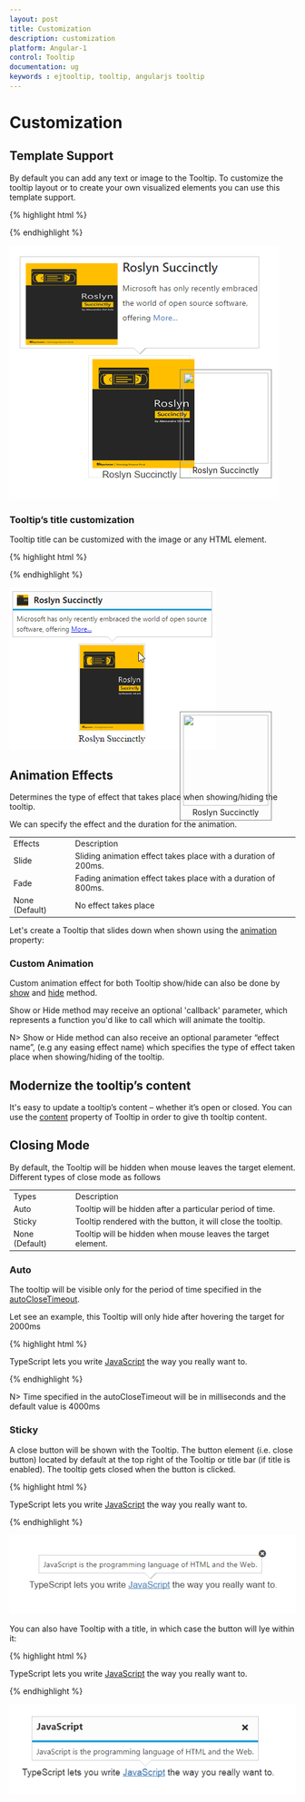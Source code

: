 ```yaml
---
layout: post
title: Customization
description: customization
platform: Angular-1
control: Tooltip
documentation: ug
keywords : ejtooltip, tooltip, angularjs tooltip
---
```


# Customization

## Template Support

By default you can add any text or image to the Tooltip. To customize the tooltip layout or to create your own visualized elements you can use this template support.

{% highlight html %}

<div class="ctrl" id="centerImg" ej-tooltip e-width="350px" e-content="content">
        <img class="ctrImg" src="http://js.syncfusion.com/demos/web/images/tooltip/template-04.png" />
        <div class="new">Roslyn Succinctly</div>
</div>

<script type="text/javascript">

    angular.module('TooltipApp', ['ejangular'])
    .controller('TooltipCtrl', function ($scope) {
        $scope.content ='<div class="main"> <div class="poster"> <img src="http://js.syncfusion.com/demos/web/images/tooltip/template-2.png" width="150px" height="120px"> </div> <div class="def"> <h4> Roslyn Succinctly </h4><div class="description">Microsoft has only recently embraced the world of open source software, offering <a href="#">More...</a> </div>';
    });

</script>

<style>

    h4 {
        margin-top: 0px;
        margin-bottom: 2px;
    }
    .e-tooltip-wrap .e-tipContainer .e-tipcontent {
        padding: 5px 0px;
    }
    .poster {
        float: left;
        padding: 4px 0px;
    }
    .new {
        text-align: center;
    }
    .def {
        float: right;
    }
    .ctrl {
        border: 1px solid #ebebe0;
        width: 150px;
        padding: 5px;
        height: 180px;
        margin-top: 239px;
        margin-left: 250px;
    }
    .ctrImg {
        width: 150px;
        height: 160px;
    }
    .category {
        margin-left: 10px;
    }
    .description {
        width: 200px;
        height: 60px;
        line-height: 22px;
        margin-top: 10px;
    }

</style>
    
{% endhighlight %}

![](Customization_images/template.png)

### Tooltip’s title customization

Tooltip title can be customized with the image or any HTML element. 

{% highlight html %}
    
<div class="ctrl" id="centerImg" ej-tooltip e-width="350px" e-title="title" e-content="content">
    <img class="ctrImg" src="http://js.syncfusion.com/demos/web/images/tooltip/template-04.png" />
    <div class="new">Roslyn Succinctly</div>
</div>

<script type="text/javascript">

angular.module('TooltipApp', ['ejangular'])
.controller('TooltipCtrl', function ($scope) {
    $scope.title= '<div><img class="titleImg" src="http://js.syncfusion.com/demos/web/images/tooltip/template-2.png" /> <div class="description"> Roslyn Succinctly </div> </div> ';
    $scope.content ='<div class="main"> <div class="poster"> <img src="http://js.syncfusion.com/demos/web/images/tooltip/template-2.png" width="150px" height="120px"> </div> <div class="def"> <h4> Roslyn Succinctly </h4><div class="description">Microsoft has only recently embraced the world of open source software, offering <a href="#">More...</a> </div>';
});
</script>

<style>

    .titleImg {
        width: 20px;
        height: 20px;
        float: left;
        margin-right: 10px;
    }
    #centerImg{
        margin-left : 300px;
        margin-top : 250px;
        position : absolute;
        border: 1px solid grey;
    }
    .description {
        height: 20px;
    }

</style>

{% endhighlight %}

![](Customization_images/tooltipTitle.png)

## Animation Effects

Determines the type of effect that takes place when showing/hiding the tooltip.

We can specify the effect and the duration for the animation. 

<table>
<tr>
<td>
Effects<br/></td><td>
Description<br/></td></tr>
<tr>
<td>
Slide<br/></td><td>
Sliding animation effect takes place with a duration of 200ms.<br/></td></tr>
<tr>
<td>
Fade<br/></td><td>
Fading animation effect takes place with a duration of 800ms.<br/></td></tr>
<tr>
<td>
None (Default)<br/></td><td>
No effect takes place<br/></td></tr>
</table>

Let's create a Tooltip that slides down when shown using the [animation](http://help.syncfusion.com/api/js/ejtooltip#members:animation) property:

### Custom Animation

Custom animation effect for both Tooltip show/hide can also be done by [show](http://help.syncfusion.com/api/js/ejtooltip#methods:show) and [hide](http://help.syncfusion.com/api/js/ejtooltip#methods:hide) method.

Show or Hide method may receive an optional 'callback' parameter, which represents a function you'd like to call which will animate the tooltip.

N> Show or Hide method can also receive an optional parameter “effect name”, (e.g any easing effect name) which specifies the type of effect taken place when showing/hiding of the tooltip.

## Modernize the tooltip’s content

It's easy to update a tooltip’s content – whether it’s open or closed. You can use the [content](https://help.syncfusion.com/api/js/ejtooltip#members:content) property of Tooltip in order to give th tooltip content.

## Closing Mode

By default, the Tooltip will be hidden when mouse leaves the target element. Different types of close mode as follows 

<table>
<tr>
<td>
Types<br/></td><td>
Description<br/></td></tr>
<tr>
<td>
Auto<br/></td><td>
Tooltip will be hidden after a particular period of time.<br/></td></tr>
<tr>
<td>
Sticky<br/></td><td>
Tooltip rendered with the button, it will close the tooltip.<br/></td></tr>
<tr>
<td>
None (Default)<br/></td><td>
Tooltip will be hidden when mouse leaves the target element.<br/></td></tr>
</table>

### Auto

The tooltip will be visible only for the period of time specified in the [autoCloseTimeout](http://help.syncfusion.com/api/js/ejtooltip#members:autoclosetimeout).

Let see an example, this Tooltip will only hide after hovering the target for 2000ms

{% highlight html %}

<div class="control">
     TypeScript lets you write <a id="test" ej-tooltip e-content="content" e-closemode="mode" e-autoclosetimeout="2000"><u> JavaScript</u> </a>the way you really want to.
</div>

<script>
    angular.module('TooltipApp', ['ejangular'])
    .controller('TooltipCtrl', function ($scope) {
        $scope.content = "JavaScript is the programming language of HTML and the Web.";
        $scope.mode = "auto";
    });
</script>
    
{% endhighlight %}

N> Time specified in the autoCloseTimeout will be in milliseconds and the default value is 4000ms

### Sticky

A close button will be shown with the Tooltip. The button element (i.e. close button) located by default at the top right of the Tooltip or title bar (if title is enabled). The tooltip gets closed when the button is clicked.

{% highlight html %}

<div class="control">
     TypeScript lets you write <a id="test" ej-tooltip e-content="content" e-closemode="mode"><u> JavaScript</u> </a>the way you really want to.
</div>

<script>
    angular.module('TooltipApp', ['ejangular'])
    .controller('TooltipCtrl', function ($scope) {
        $scope.content = "JavaScript is the programming language of HTML and the Web.";
        $scope.mode = "sticky";
    });
</script>
    

{% endhighlight %}

![](Customization_images/sticky.png)

You can also have Tooltip with a title, in which case the button will lye within it:

{% highlight html %}

  <div class="control">
        TypeScript lets you write <a id="test" ej-tooltip e-content="content" e-title="title" e-closemode="mode"><u> JavaScript</u> </a>the way you really want to.
  </div>
  
   <script type="text/javascript">
        angular.module('TooltipApp', ['ejangular'])
        .controller('TooltipCtrl', function ($scope) {
            $scope.content = "JavaScript is the programming language of HTML and the Web.";
            $scope.mode = "sticky";
            $scope.title = "JavaScript";
        });
   </script>
   
{% endhighlight %}

![](Customization_images/title.png)